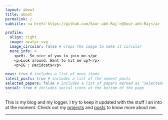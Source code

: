 ```yaml
---
layout: about
title: about
permalink: /
subtitle: <a href='https://github.com/Sour-abh-Raj'>@Sour-abh-Raj</a>

profile:
  align: right
  image: avatar.svg
  image_circular: false # crops the image to make it circular
  more_info: >
    <p>Hi. So nice of you to join me.</p>
    <p>Look around. Want to hit me up?</p>
    <p>IG : @acidcat9</p>

news: true # includes a list of news items
latest_posts: true # includes a list of the newest posts
selected_papers: false # includes a list of papers marked as "selected={true}"
social: true # includes social icons at the bottom of the page
---
```


This is my blog and my logger. I try to keep it updated with the stuff I an into at the moment. Check out my [projects](/projects) and [posts](/blog) to know more about me.

---
